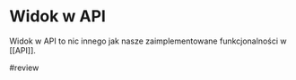# Widok w API

Widok w API to nic innego jak nasze zaimplementowane funkcjonalności w [[API]].

#review